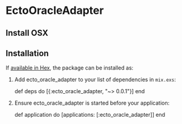# EctoOracleAdapter


## Install OSX





## Installation

If [available in Hex](https://hex.pm/docs/publish), the package can be installed as:

  1. Add ecto_oracle_adapter to your list of dependencies in `mix.exs`:

        def deps do
          [{:ecto_oracle_adapter, "~> 0.0.1"}]
        end

  2. Ensure ecto_oracle_adapter is started before your application:

        def application do
          [applications: [:ecto_oracle_adapter]]
        end
